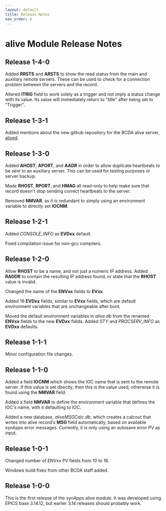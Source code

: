 ```yaml
---
layout: default
title: Release Notes
nav_order: 4
---
```



alive Module Release Notes
==========================

Release 1-4-0
-------------

 Added __RRSTS__ and __ARSTS__ to show the read status from the main and auxiliary remote servers. These can be used to check for a connection problem between the servers and the record.

 Altered __ITRIG__ field to work solely as a trigger and not imply a status change with its value. Its value will immediately return to "Idle" after being set to "Trigger".

Release 1-3-1
-------------

 Added mentions about the new github repository for the BCDA alive server, [alived](https://github.com/epics-alive-server/alived).

Release 1-3-0
-------------

 Added __AHOST__, __APORT__, and __AADR__ in order to allow duplicate heartbeats to be sent to an auxiliary server. This can be used for testing purposes or server backup.

 Made __RHOST__, __RPORT__, and __HMAG__ all read-only to help make sure that record doesn't stop sending correct heartbeats to the server.

 Removed __NMVAR__, as it is redundant to simply using an environment variable to directly set __IOCNM__.

Release 1-2-1
-------------

 Added *CONSOLE\_INFO* as __EVDxx__ default.

 Fixed compilation issue for non-gcc compilers.

Release 1-2-0
-------------

 Allow __RHOST__ to be a name, and not just a numeric IP address. Added __RADDR__ to contain the resulting IP address found, or state that the __RHOST__ value is invalid.

 Changed the name of the __ENVxx__ fields to __EVxx__.

 Added 16 __EVDxx__ fields, similar to __EVxx__ fields, which are default environment variables that are unchangeable after boot.

 Moved the default environment variables in *alive.db* from the renamed __ENVxx__ fields to the new __EVDxx__ fields. Added *STY* and *PROCSERV\_INFO* as __EVDxx__ defaults.

Release 1-1-1
-------------

 Minor configuration file changes.

Release 1-1-0
-------------

 Added a field __IOCNM__ which shows the IOC name that is sent to the remote server. If this value is set directly, then this is the value used, otherwise it is found using the __NMVAR__ field.

 Added a field __NMVAR__ to define the environment variable that defines the IOC's name, with it defaulting to IOC.

 Added a new database, *aliveMSGCalc.db*, which creates a calcout that writes into alive record's __MSG__ field automatically, based on available synApps error messages. Currently, it is only using an autosave error PV as input.

Release 1-0-1
-------------

 Changed number of ENVxx PV fields from 10 to 16.

 Windows build fixes from other BCDA staff added.

Release 1-0-0
-------------

 This is the first release of the synApps alive module. It was developed using EPICS base 3.14.12, but earlier 3.14 releases should probably work.
